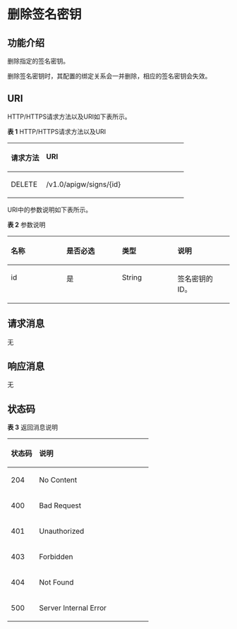 # 删除签名密钥<a name="apig-zh-api-180713137"></a>

## 功能介绍<a name="section60931416"></a>

删除指定的签名密钥。

删除签名密钥时，其配置的绑定关系会一并删除，相应的签名密钥会失效。

## URI<a name="section11511833"></a>

HTTP/HTTPS请求方法以及URI如下表所示。

**表 1**  HTTP/HTTPS请求方法以及URI

<a name="table57268308"></a>
<table><thead align="left"><tr id="row52124471"><th class="cellrowborder" valign="top" width="20%" id="mcps1.2.3.1.1"><p id="p61332598"><a name="p61332598"></a><a name="p61332598"></a>请求方法</p>
</th>
<th class="cellrowborder" valign="top" width="80%" id="mcps1.2.3.1.2"><p id="p1884530"><a name="p1884530"></a><a name="p1884530"></a>URI</p>
</th>
</tr>
</thead>
<tbody><tr id="row18429202"><td class="cellrowborder" valign="top" width="20%" headers="mcps1.2.3.1.1 "><p id="p16370366"><a name="p16370366"></a><a name="p16370366"></a>DELETE</p>
</td>
<td class="cellrowborder" valign="top" width="80%" headers="mcps1.2.3.1.2 "><p id="p50931295"><a name="p50931295"></a><a name="p50931295"></a>/v1.0/apigw/signs/{id}</p>
</td>
</tr>
</tbody>
</table>

URI中的参数说明如下表所示。

**表 2**  参数说明

<a name="table17712970"></a>
<table><thead align="left"><tr id="row29708827"><th class="cellrowborder" valign="top" width="25%" id="mcps1.2.5.1.1"><p id="p57604768"><a name="p57604768"></a><a name="p57604768"></a>名称</p>
</th>
<th class="cellrowborder" valign="top" width="25%" id="mcps1.2.5.1.2"><p id="p35474646"><a name="p35474646"></a><a name="p35474646"></a>是否必选</p>
</th>
<th class="cellrowborder" valign="top" width="25%" id="mcps1.2.5.1.3"><p id="p54874084"><a name="p54874084"></a><a name="p54874084"></a>类型</p>
</th>
<th class="cellrowborder" valign="top" width="25%" id="mcps1.2.5.1.4"><p id="p15615859"><a name="p15615859"></a><a name="p15615859"></a>说明</p>
</th>
</tr>
</thead>
<tbody><tr id="row56925099"><td class="cellrowborder" valign="top" width="25%" headers="mcps1.2.5.1.1 "><p id="p47530291"><a name="p47530291"></a><a name="p47530291"></a>id</p>
</td>
<td class="cellrowborder" valign="top" width="25%" headers="mcps1.2.5.1.2 "><p id="p24748339"><a name="p24748339"></a><a name="p24748339"></a>是</p>
</td>
<td class="cellrowborder" valign="top" width="25%" headers="mcps1.2.5.1.3 "><p id="p58458452"><a name="p58458452"></a><a name="p58458452"></a>String</p>
</td>
<td class="cellrowborder" valign="top" width="25%" headers="mcps1.2.5.1.4 "><p id="p37514173"><a name="p37514173"></a><a name="p37514173"></a>签名密钥的ID。</p>
</td>
</tr>
</tbody>
</table>

## 请求消息<a name="section36497635"></a>

无

## 响应消息<a name="section3518463"></a>

无

## 状态码<a name="section60043263"></a>

**表 3**  返回消息说明

<a name="table45073116"></a>
<table><thead align="left"><tr id="row51996804"><th class="cellrowborder" valign="top" width="20%" id="mcps1.2.3.1.1"><p id="p50991592"><a name="p50991592"></a><a name="p50991592"></a>状态码</p>
</th>
<th class="cellrowborder" valign="top" width="80%" id="mcps1.2.3.1.2"><p id="p61669403"><a name="p61669403"></a><a name="p61669403"></a>说明</p>
</th>
</tr>
</thead>
<tbody><tr id="row61165433"><td class="cellrowborder" valign="top" width="20%" headers="mcps1.2.3.1.1 "><p id="p55453007"><a name="p55453007"></a><a name="p55453007"></a>204</p>
</td>
<td class="cellrowborder" valign="top" width="80%" headers="mcps1.2.3.1.2 "><p id="p62508582"><a name="p62508582"></a><a name="p62508582"></a>No Content</p>
</td>
</tr>
<tr id="row25706329"><td class="cellrowborder" valign="top" width="20%" headers="mcps1.2.3.1.1 "><p id="p1837908"><a name="p1837908"></a><a name="p1837908"></a>400</p>
</td>
<td class="cellrowborder" valign="top" width="80%" headers="mcps1.2.3.1.2 "><p id="p14652835"><a name="p14652835"></a><a name="p14652835"></a>Bad Request</p>
</td>
</tr>
<tr id="row64766654"><td class="cellrowborder" valign="top" width="20%" headers="mcps1.2.3.1.1 "><p id="p11607591"><a name="p11607591"></a><a name="p11607591"></a>401</p>
</td>
<td class="cellrowborder" valign="top" width="80%" headers="mcps1.2.3.1.2 "><p id="p690776"><a name="p690776"></a><a name="p690776"></a>Unauthorized</p>
</td>
</tr>
<tr id="row6216987"><td class="cellrowborder" valign="top" width="20%" headers="mcps1.2.3.1.1 "><p id="p33813964"><a name="p33813964"></a><a name="p33813964"></a>403</p>
</td>
<td class="cellrowborder" valign="top" width="80%" headers="mcps1.2.3.1.2 "><p id="p54576602"><a name="p54576602"></a><a name="p54576602"></a>Forbidden</p>
</td>
</tr>
<tr id="row21427375"><td class="cellrowborder" valign="top" width="20%" headers="mcps1.2.3.1.1 "><p id="p57895827"><a name="p57895827"></a><a name="p57895827"></a>404</p>
</td>
<td class="cellrowborder" valign="top" width="80%" headers="mcps1.2.3.1.2 "><p id="p15296380"><a name="p15296380"></a><a name="p15296380"></a>Not Found</p>
</td>
</tr>
<tr id="row61691326"><td class="cellrowborder" valign="top" width="20%" headers="mcps1.2.3.1.1 "><p id="p30941518"><a name="p30941518"></a><a name="p30941518"></a>500</p>
</td>
<td class="cellrowborder" valign="top" width="80%" headers="mcps1.2.3.1.2 "><p id="p6744143"><a name="p6744143"></a><a name="p6744143"></a>Server Internal Error</p>
</td>
</tr>
</tbody>
</table>

